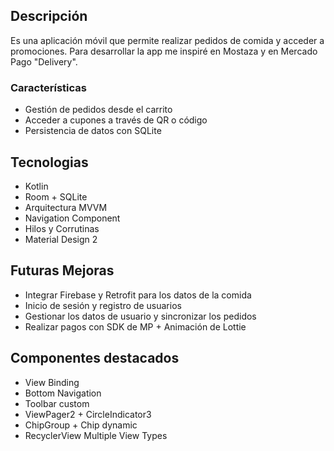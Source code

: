 ## Descripción 
Es una aplicación móvil que permite realizar pedidos de comida y acceder a promociones. Para desarrollar la app me inspiré en Mostaza y en Mercado Pago "Delivery".

### Características 
- Gestión de pedidos desde el carrito
- Acceder a cupones a través de QR o código
- Persistencia de datos con SQLite


## Tecnologias
- Kotlin
- Room + SQLite
- Arquitectura MVVM
- Navigation Component
- Hilos y Corrutinas
- Material Design 2


## Futuras Mejoras
- Integrar Firebase y Retrofit para los datos de la comida
- Inicio de sesión y registro de usuarios
- Gestionar los datos de usuario y sincronizar los pedidos
- Realizar pagos con SDK de MP + Animación de Lottie


## Componentes destacados
- View Binding
- Bottom Navigation
- Toolbar custom
- ViewPager2 + CircleIndicator3
- ChipGroup + Chip dynamic 
- RecyclerView Multiple View Types
